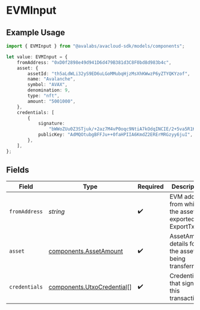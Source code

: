 # EVMInput

## Example Usage

```typescript
import { EVMInput } from "@avalabs/avacloud-sdk/models/components";

let value: EVMInput = {
    fromAddress: "0xD0f2898e49d941D6d479B381d3C8F0bd8d983b4c",
    asset: {
        assetId: "th5aLdWLi32yS9ED6uLGoMMubqHjzMsXhKWwzP6yZTYQKYzof",
        name: "Avalanche",
        symbol: "AVAX",
        denomination: 9,
        type: "nft",
        amount: "5001000",
    },
    credentials: [
        {
            signature:
                "bWWoZUu0Z3STjuk/+2az7M4vP0oqc9NtiA7kOdqINCIE/2+5va5R1KNCWwEX5jE1xVHLvAxU2LHTN5gK8m84HwA",
            publicKey: "AdMQOtubgBFFJu++0faHPIIA6KmdZ2ERErMRGzyy6juI",
        },
    ],
};
```

## Fields

| Field                                                                    | Type                                                                     | Required                                                                 | Description                                                              | Example                                                                  |
| ------------------------------------------------------------------------ | ------------------------------------------------------------------------ | ------------------------------------------------------------------------ | ------------------------------------------------------------------------ | ------------------------------------------------------------------------ |
| `fromAddress`                                                            | *string*                                                                 | :heavy_check_mark:                                                       | EVM address from which the asset is exported in ExportTx.                | 0xD0f2898e49d941D6d479B381d3C8F0bd8d983b4c                               |
| `asset`                                                                  | [components.AssetAmount](../../models/components/assetamount.md)         | :heavy_check_mark:                                                       | AssetAmount details for the asset being transferred.                     |                                                                          |
| `credentials`                                                            | [components.UtxoCredential](../../models/components/utxocredential.md)[] | :heavy_check_mark:                                                       | Credentials that signed this transaction.                                |                                                                          |